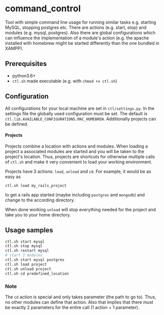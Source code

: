 # command_control

Tool with simple command line usage for running similar tasks e.g. starting MySQL, stopping postgres etc.
There are actions (e.g. start, stop) and modules (e.g. mysql, postgres).
Also there are global configurations which can influence the implementation of a module's action
(e.g. the apache installed with homebrew might be started differently than the one bundled in XAMPP).


## Prerequisites

- python3.6+
- `ctl.sh` made executable (e.g. with `chmod +x ctl.sh`)


## Configuration

All configurations for your local machine are set in `ctl/settings.py`.
In the settings file the globally used configuration must be set.
The default is `ctl.lib.AVAILABLE_CONFIGURATIONS.MAC_HOMEBREW`.
Additionally projects can be defined.

#### Projects

Projects combine a location with actions and modules.
When loading a project a associated modules are started and you will be taken to the project's location.
Thus, projects are shortcuts for otherwise multiple calls of `ctl.sh` and make it very convenient to load your working environment.

Projects have 3 actions: `load`, `unload` and `cd`.
For example, it would be as easy as

`ctl.sh load my_rails_project`

to get a rails app started (maybe including `postgres` and `mongodb`) and change to the according directory.

When done working `unload` will stop everything needed for the project and take you to your home directory.


## Usage samples

```bash
ctl.sh start mysql
ctl.sh stop mysql
ctl.sh restart mysql
# start 2 modules
ctl.sh start mysql postgres
ctl.sh load project
ctl.sh unload project
ctl.sh cd predefined_location
```

### Note

The `cd` action is special and only takes parameter (the path to go to).
Thus, no other modules can define that action.
Also that implies that there must be exactly 2 parameters for the entire call (1 action + 1 parameter).
